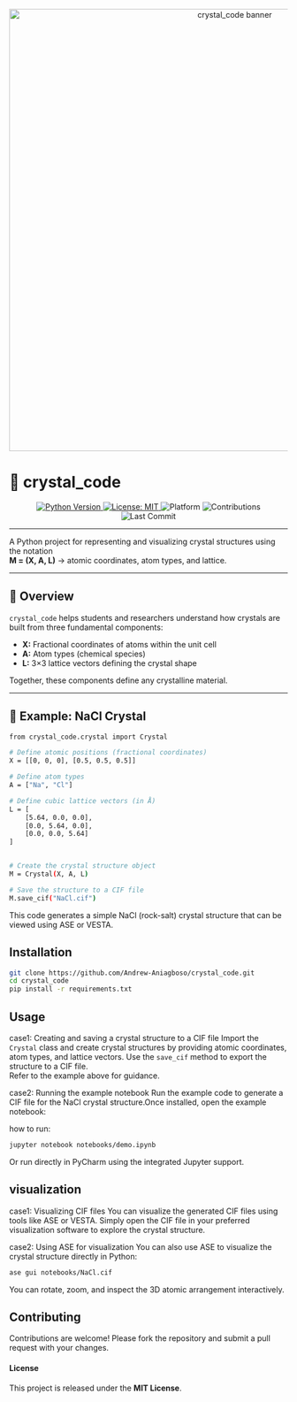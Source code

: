 <p align="center">
  <img src="images/crystal_code_banner.png" width="800" alt="crystal_code banner">
</p>

# 🧱 crystal_code

<p align="center">
  <a href="LICENSE">
    <img src="https://img.shields.io/badge/python-3.10%2B-blue" alt="Python Version">
  </a>
  <a href="LICENSE">
    <img src="https://img.shields.io/badge/license-MIT-yellow" alt="License: MIT">
  </a>
  <img src="https://img.shields.io/badge/platform-macOS%20|%20Linux%20|%20Windows-lightgrey" alt="Platform">
  <img src="https://img.shields.io/badge/contributions-welcome-brightgreen" alt="Contributions">
  <img src="https://img.shields.io/github/last-commit/andrewaniagboso/crystal_code?color=blue&label=Last%20Commit" alt="Last Commit">
</p>

---

A Python project for representing and visualizing crystal structures using the notation  
**M = (X, A, L)** → atomic coordinates, atom types, and lattice.

---

## 📘 Overview

`crystal_code` helps students and researchers understand how crystals are built from three fundamental components:

- **X:** Fractional coordinates of atoms within the unit cell  
- **A:** Atom types (chemical species)  
- **L:** 3×3 lattice vectors defining the crystal shape

Together, these components define any crystalline material.

---

## 🧪 Example: NaCl Crystal

```bash
from crystal_code.crystal import Crystal

# Define atomic positions (fractional coordinates)
X = [[0, 0, 0], [0.5, 0.5, 0.5]]

# Define atom types
A = ["Na", "Cl"]

# Define cubic lattice vectors (in Å)
L = [
    [5.64, 0.0, 0.0],
    [0.0, 5.64, 0.0],
    [0.0, 0.0, 5.64]
]


# Create the crystal structure object
M = Crystal(X, A, L)

# Save the structure to a CIF file
M.save_cif("NaCl.cif")
```
This code generates a simple NaCl (rock-salt) crystal structure that can be viewed using ASE or VESTA.

## Installation
```bash
git clone https://github.com/Andrew-Aniagboso/crystal_code.git
cd crystal_code
pip install -r requirements.txt
```

## Usage
case1: Creating and saving a crystal structure to a CIF file
Import the `Crystal` class and create crystal structures by providing atomic coordinates, atom types, and
lattice vectors. Use the `save_cif` method to export the structure to a CIF file.   
Refer to the example above for guidance.

case2: Running the example notebook
Run the example code to generate a CIF file for the NaCl crystal structure.Once installed, open the example notebook:

how to run:

```bash
jupyter notebook notebooks/demo.ipynb
```
Or run directly in PyCharm using the integrated Jupyter support.


## visualization
case1: Visualizing CIF files
You can visualize the generated CIF files using tools like ASE or VESTA. Simply open the CIF file in your preferred visualization software to explore the crystal structure.

case2: Using ASE for visualization
You can also use ASE to visualize the crystal structure directly in Python:
```bash
ase gui notebooks/NaCl.cif
```
You can rotate, zoom, and inspect the 3D atomic arrangement interactively.

## Contributing

Contributions are welcome! Please fork the repository and submit a pull request with your changes.

####  License
This project is released under the **MIT License**.
